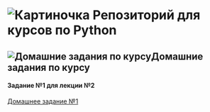 # ![Картиночка](https://png.icons8.com/color/50/000000/github-2.png) Репозиторий для курсов по Python

## ![Домашние задания по курсу](https://png.icons8.com/plasticine/30/000000/share-2.png)Домашние задания по курсу
#### Задание №1 для лекции №2
[Домашнее задание №1](https://github.com/Admink0/python/blob/master/Project_1.ipynb)
